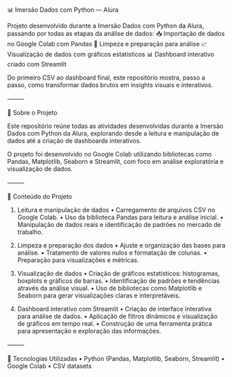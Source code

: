 📊 Imersão Dados com Python — Alura

Projeto desenvolvido durante a Imersão Dados com Python da Alura, passando por todas as etapas da análise de dados:
📥 Importação de dados no Google Colab com Pandas
🧹 Limpeza e preparação para análise
📈 Visualização de dados com gráficos estatísticos
📊 Dashboard interativo criado com Streamlit

Do primeiro CSV ao dashboard final, este repositório mostra, passo a passo, como transformar dados brutos em insights visuais e interativos.

⸻

📌 Sobre o Projeto

Este repositório reúne todas as atividades desenvolvidas durante a Imersão Dados com Python da Alura, explorando desde a leitura e manipulação de dados até a criação de dashboards interativos.

O projeto foi desenvolvido no Google Colab utilizando bibliotecas como Pandas, Matplotlib, Seaborn e Streamlit, com foco em análise exploratória e visualização de dados.

⸻

🔹 Conteúdo do Projeto

1. Leitura e manipulação de dados
	•	Carregamento de arquivos CSV no Google Colab.
	•	Uso da biblioteca Pandas para leitura e análise inicial.
	•	Manipulação de dados reais e identificação de padrões no mercado de trabalho.

2. Limpeza e preparação dos dados
	•	Ajuste e organização das bases para análise.
	•	Tratamento de valores nulos e formatação de colunas.
	•	Preparação para visualizações e métricas.

3. Visualização de dados
	•	Criação de gráficos estatísticos: histogramas, boxplots e gráficos de barras.
	•	Identificação de padrões e tendências através da análise visual.
	•	Uso de bibliotecas como Matplotlib e Seaborn para gerar visualizações claras e interpretáveis.

4. Dashboard interativo com Streamlit
	•	Criação de interface interativa para análise de dados.
	•	Aplicação de filtros dinâmicos e visualização de gráficos em tempo real.
	•	Construção de uma ferramenta prática para apresentação e exploração das informações.

⸻

🚀 Tecnologias Utilizadas
	•	Python (Pandas, Matplotlib, Seaborn, Streamlit)
	•	Google Colab
	•	CSV datasets
